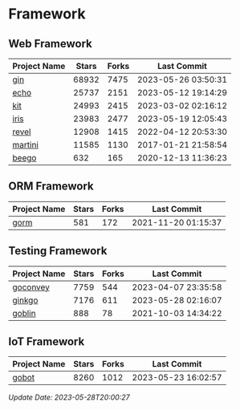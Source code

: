 # Framework

## Web Framework
| Project Name | Stars | Forks | Last Commit |
| ------------ | ----- | ----- | ----------- |
| [gin](https://github.com/gin-gonic/gin) | 68932 | 7475 | 2023-05-26 03:50:31 |
| [echo](https://github.com/labstack/echo) | 25737 | 2151 | 2023-05-12 19:14:29 |
| [kit](https://github.com/go-kit/kit) | 24993 | 2415 | 2023-03-02 02:16:12 |
| [iris](https://github.com/kataras/iris) | 23983 | 2477 | 2023-05-19 12:05:43 |
| [revel](https://github.com/revel/revel) | 12908 | 1415 | 2022-04-12 20:53:30 |
| [martini](https://github.com/go-martini/martini) | 11585 | 1130 | 2017-01-21 21:58:54 |
| [beego](https://github.com/astaxie/beego) | 632 | 165 | 2020-12-13 11:36:23 |

## ORM Framework
| Project Name | Stars | Forks | Last Commit |
| ------------ | ----- | ----- | ----------- |
| [gorm](https://github.com/jinzhu/gorm) | 581 | 172 | 2021-11-20 01:15:37 |

## Testing Framework
| Project Name | Stars | Forks | Last Commit |
| ------------ | ----- | ----- | ----------- |
| [goconvey](https://github.com/smartystreets/goconvey) | 7759 | 544 | 2023-04-07 23:35:58 |
| [ginkgo](https://github.com/onsi/ginkgo) | 7176 | 611 | 2023-05-28 02:16:07 |
| [goblin](https://github.com/franela/goblin) | 888 | 78 | 2021-10-03 14:34:22 |

## IoT Framework
| Project Name | Stars | Forks | Last Commit |
| ------------ | ----- | ----- | ----------- |
| [gobot](https://github.com/hybridgroup/gobot) | 8260 | 1012 | 2023-05-23 16:02:57 |

*Update Date: 2023-05-28T20:00:27*